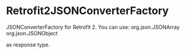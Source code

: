 # Retrofit2JSONConverterFactory
JSONConverterFactory for Retrofit 2.
You can use: 
org.json.JSONArray
org.json.JSONObject

as response type.
